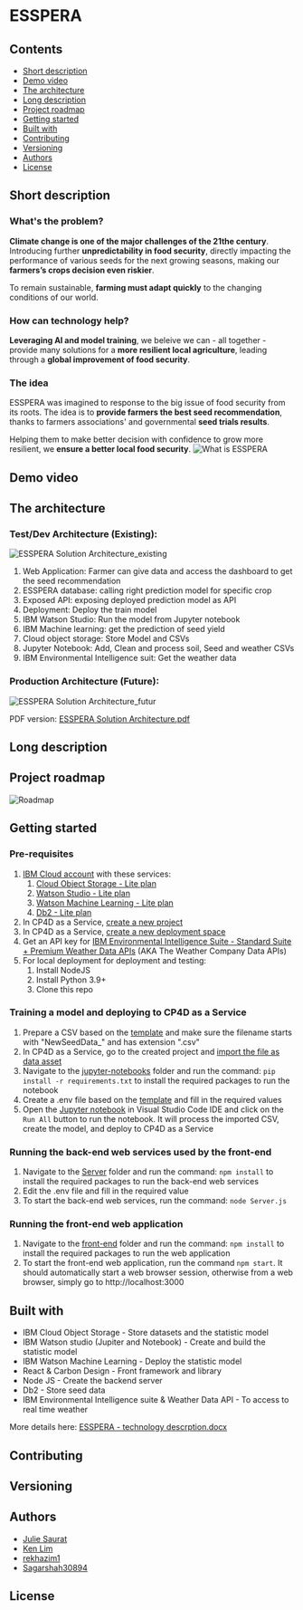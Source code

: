 # ESSPERA

## Contents
- [Short description](https://github.com/Julie-Saurat/esspera#short-description)
- [Demo video](https://github.com/Julie-Saurat/esspera#demo-video)
- [The architecture](https://github.com/Julie-Saurat/esspera#long-description)
- [Long description](https://github.com/Julie-Saurat/esspera#short-description)
- [Project roadmap](https://github.com/Julie-Saurat/esspera#project-roadmap)
- [Getting started](https://github.com/Julie-Saurat/esspera#getting-started)
- [Built with](https://github.com/Julie-Saurat/esspera#built-with)
- [Contributing](https://github.com/Julie-Saurat/esspera#contributing)
- [Versioning](https://github.com/Julie-Saurat/esspera#versioning)
- [Authors](https://github.com/Julie-Saurat/esspera#authors)
- [License](https://github.com/Julie-Saurat/esspera#License)

## Short description

### What's the problem?
**Climate change is one of the major challenges of the 21the century**. Introducing further **unpredictability in food security**, directly impacting the performance of various seeds for the next growing seasons, making our **farmers’s crops decision even riskier**.

To remain sustainable, **farming must adapt quickly** to the changing conditions of our world.

### How can technology help?
**Leveraging AI and model training**, we beleive we can - all together - provide many solutions for a **more resilient local agriculture**, leading through a **global improvement of food security**.

### The idea
ESSPERA was imagined to response to the big issue of food security from its roots. 
The idea is to **provide farmers the best seed recommendation**, thanks to farmers associations' and governmental **seed trials results**. 

Helping them to make better decision with confidence to grow more resilient, we **ensure a better local food security**.
![What is ESSPERA](https://user-images.githubusercontent.com/65171375/198662592-f1c8608e-04fb-462c-986b-edebb51cfe13.png)


## Demo video

## The architecture
### Test/Dev Architecture (Existing):
![ESSPERA Solution Architecture_existing](https://user-images.githubusercontent.com/65171375/198745641-5ad19c36-a26d-401a-a352-2abd926fe616.png)
1. Web Application: Farmer can give data and access the dashboard to get the seed 
recommendation
2. ESSPERA database: calling right prediction model for specific crop 
3. Exposed API: exposing deployed prediction model as API 
4. Deployment: Deploy the train model 
5. IBM Watson Studio: Run the model from Jupyter notebook 
6. IBM Machine learning: get the prediction of seed yield
7. Cloud object storage: Store Model and CSVs
8. Jupyter Notebook: Add, Clean and process soil, Seed and weather CSVs 
9. IBM Environmental Intelligence suit: Get the weather data 

### Production Architecture (Future):
![ESSPERA Solution Architecture_futur](https://user-images.githubusercontent.com/65171375/198745722-92e947f5-b0fd-4436-9e5d-b9dad6fdcd21.png)

PDF version:
[ESSPERA Solution Architecture.pdf](https://github.com/Julie-Saurat/esspera/files/9892291/ESSPERA.Solution.Architecture.pdf)

## Long description

## Project roadmap
![Roadmap](https://user-images.githubusercontent.com/65171375/198656432-5cd834fc-3787-4673-bdb4-ffdd5c99a0af.png)


## Getting started
### Pre-requisites
1. [IBM Cloud account](https://cloud.ibm.com) with these services:
    1. [Cloud Object Storage - Lite plan](https://cloud.ibm.com/objectstorage/create)
    2. [Watson Studio - Lite plan](https://cloud.ibm.com/catalog/services/watson-studio)
    3. [Watson Machine Learning - Lite plan](https://cloud.ibm.com/catalog/services/watson-machine-learning)
    4. [Db2 - Lite plan](https://cloud.ibm.com/catalog/services/db2)
2. In CP4D as a Service, [create a new project](https://dataplatform.cloud.ibm.com/docs/content/wsj/getting-started/projects.html)
3. In CP4D as a Service, [create a new deployment space](https://dataplatform.cloud.ibm.com/docs/content/wsj/analyze-data/ml-space-create.html)
4. Get an API key for [IBM Environmental Intelligence Suite - Standard Suite + Premium Weather Data APIs](https://www.ibm.com/products/environmental-intelligence-suite) (AKA The Weather Company Data APIs)
5. For local deployment for deployment and testing:
    1. Install NodeJS
    2. Install Python 3.9+
    3. Clone this repo
### Training a model and deploying to CP4D as a Service
1. Prepare a CSV based on the [template](jupyter-notebooks/Template%20NewSeedData_Crop_Seed.csv) and make sure the filename starts with "NewSeedData_" and has extension ".csv"
2. In CP4D as a Service, go to the created project and [import the file as data asset](https://dataplatform.cloud.ibm.com/docs/content/wsj/manage-data/add-data-project.html#files)
3. Navigate to the [jupyter-notebooks](jupyter-notebooks) folder and run the command: `pip install -r requirements.txt` to install the required packages to run the notebook
4. Create a .env file based on the [template](jupyter-notebooks/Template%20.env) and fill in the required values
5. Open the [Jupyter notebook](jupyter-notebooks/Seed%20Variant%20Data%20Processing.ipynb) in Visual Studio Code IDE and click on the `Run All` button to run the notebook. It will process the imported CSV, create the model, and deploy to CP4D as a Service
### Running the back-end web services used by the front-end
1. Navigate to the [Server](Server) folder and run the command: `npm install` to install the required packages to run the back-end web services
2. Edit the .env file and fill in the required value
3. To start the back-end web services, run the command: `node Server.js`
### Running the front-end web application
1. Navigate to the [front-end](front-end) folder and run the command: `npm install` to install the required packages to run the web application
2. To start the front-end web application, run the command `npm start`. It should automatically start a web browser session, otherwise from a web browser, simply go to http://localhost:3000

## Built with
- IBM Cloud Object Storage - Store datasets and the statistic model
- IBM Watson studio (Jupiter and Notebook) - Create and build the statistic model
- IBM Watson Machine Learning - Deploy the statistic model
- React & Carbon Design - Front framework and library 
- Node JS - Create the backend server
- Db2 - Store seed data
- IBM Environmental Intelligence suite & Weather Data API - To access to real time weather

More details here:
[ESSPERA - technology descrption.docx](https://github.com/Julie-Saurat/esspera/files/9892319/ESSPERA.-.technology.descrption.docx)

## Contributing


## Versioning


## Authors
- [Julie Saurat](https://github.com/Julie-Saurat)
- [Ken Lim](https://github.com/kenlim1228)
- [rekhazim1](https://github.com/rekhazim1)
- [Sagarshah30894](https://github.com/Sagarshah30894)

## License
